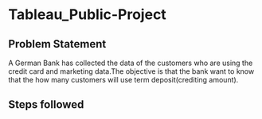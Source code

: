 # Tableau_Public-Project


## Problem Statement 
A German Bank has collected the data of the customers who are using the credit card and marketing data.The objective is that the bank want to know that the how many customers will use term deposit(crediting amount).

## Steps followed 

